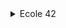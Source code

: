 

<details>
<summary>Ecole 42</summary>
Following projects was made during my education in russian campus of <a href="https://en.wikipedia.org/wiki/42_(school)">Ecole 42</a> programming school.
+ <details>
    <summary><a href="https://github.com/Ferundal/ft_printf/tree/master#readme">ft_printf</a></summary>

    Recode of printf. First meet with variadic functions.
    + <details>
        <summary>Heading1.1.1</summary>
        even more text
      </details>
   </details>
+ <details>
    <summary><a href="https://github.com/Ferundal/Libft">Libft</a></summary>

    First project as a student at 42. Just recode a few functions of the C standard library as well as some other utility functions that i will use during your whole cursus.
    
    Code follow <a href="https://github.com/42School/norminette/blob/master/pdf/en.norm.pdf">specific Ecole 42 code style</a>.
    + <details>
        <summary>Heading1.1.1</summary>
        even more text
      </details>
   </details>
</details>
